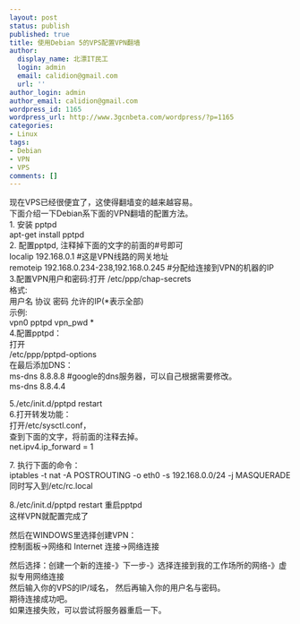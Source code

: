 ```yaml
---
layout: post
status: publish
published: true
title: 使用Debian 5的VPS配置VPN翻墙
author:
  display_name: 北漂IT民工
  login: admin
  email: calidion@gmail.com
  url: ''
author_login: admin
author_email: calidion@gmail.com
wordpress_id: 1165
wordpress_url: http://www.3gcnbeta.com/wordpress/?p=1165
categories:
- Linux
tags:
- Debian
- VPN
- VPS
comments: []
---
```

<p>现在VPS已经很便宜了，这使得翻墙变的越来越容易。<br />
下面介绍一下Debian系下面的VPN翻墙的配置方法。<br />
1. 安装 pptpd<br />
apt-get install pptpd<br />
2. 配置pptpd, 注释掉下面的文字的前面的#号即可<br />
localip 192.168.0.1 #这是VPN线路的网关地址<br />
remoteip 192.168.0.234-238,192.168.0.245 #分配给连接到VPN的机器的IP<br />
3.配置VPN用户和密码:打开 /etc/ppp/chap-secrets<br />
格式:<br />
用户名 协议 密码 允许的IP(*表示全部)<br />
示例:<br />
  vpn0 pptpd vpn_pwd *<br />
4.配置pptpd：<br />
打开<br />
/etc/ppp/pptpd-options<br />
在最后添加DNS：<br />
ms-dns 8.8.8.8 #google的dns服务器，可以自己根据需要修改。<br />
ms-dns 8.8.4.4 </p>
<p>5./etc/init.d/pptpd restart<br />
6.打开转发功能：<br />
打开/etc/sysctl.conf，<br />
查到下面的文字，将前面的注释去掉。<br />
net.ipv4.ip_forward = 1</p>
<p>7. 执行下面的命令：<br />
iptables -t nat -A POSTROUTING -o eth0 -s 192.168.0.0/24 -j MASQUERADE<br />
同时写入到/etc/rc.local</p>
<p>8./etc/init.d/pptpd restart 重启pptpd<br />
这样VPN就配置完成了</p>
<p>然后在WINDOWS里选择创建VPN：<br />
控制面板->网络和 Internet 连接->网络连接</p>
<p>然后选择：创建一个新的连接-》下一步-》选择连接到我的工作场所的网络-》虚拟专用网络连接<br />
然后输入你的VPS的IP/域名， 然后再输入你的用户名与密码。<br />
期待连接成功吧。<br />
如果连接失败，可以尝试将服务器重启一下。</p>
